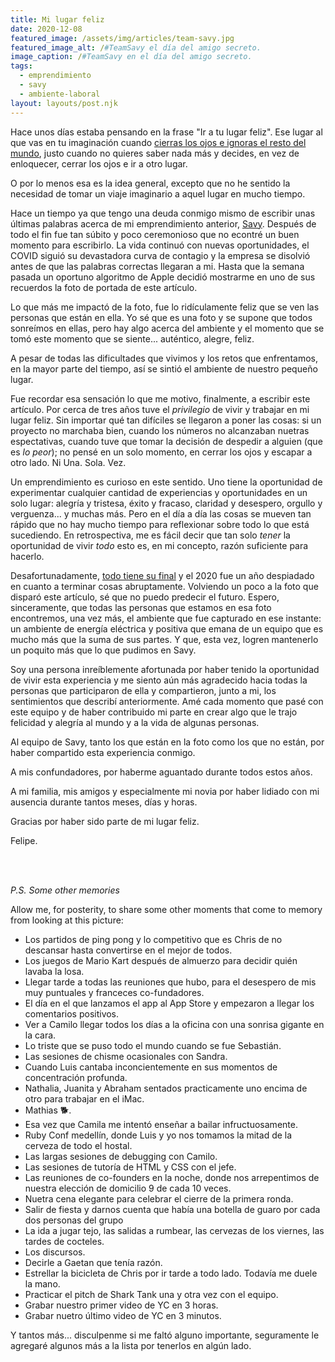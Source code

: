 ```yaml
---
title: Mi lugar feliz
date: 2020-12-08
featured_image: /assets/img/articles/team-savy.jpg
featured_image_alt: /#TeamSavy el día del amigo secreto.
image_caption: /#TeamSavy en el día del amigo secreto.
tags:
  - emprendimiento
  - savy
  - ambiente-laboral
layout: layouts/post.njk
---
```


Hace unos días estaba pensando en la frase "Ir a tu lugar feliz". Ese lugar al que vas en tu imaginación cuando [cierras los ojos e ignoras el resto del mundo](https://youtu.be/fzoXalgG7oY), justo cuando no quieres saber nada más y decides, en vez de enloquecer, cerrar los ojos e ir a otro lugar.

O por lo menos esa es la idea general, excepto que no he sentido la necesidad de tomar un viaje imaginario a aquel lugar en mucho tiempo.

Hace un tiempo ya que tengo una deuda conmigo mismo de escribir unas últimas palabras acerca de mi emprendimiento anterior, [Savy](https://savy.co). Después de todo el fin fue tan súbito y poco ceremonioso que no econtré un buen momento para escribirlo. La vida continuó con nuevas oportunidades, el COVID siguió su devastadora curva de contagio y la empresa se disolvió antes de que las palabras correctas llegaran a mi. Hasta que la semana pasada un oportuno algoritmo de Apple
decidió mostrarme en uno de sus recuerdos la foto de portada de este artículo.

Lo que más me impactó de la foto, fue lo ridículamente feliz que se ven las personas que están en ella. Yo sé que es una foto y se supone que todos sonreímos en ellas, pero hay algo acerca del ambiente y el momento que se tomó este momento que se siente... auténtico, alegre, feliz.

A pesar de todas las dificultades que vivimos y los retos que enfrentamos, en la mayor parte del tiempo, así se sintió el ambiente de nuestro pequeño lugar.

Fue recordar esa sensación lo que me motivo, finalmente, a escribir este artículo. Por cerca de tres años tuve el _privilegio_ de vivir y trabajar en mi lugar feliz. Sin importar qué tan difíciles se llegaron a poner las cosas: si un proyecto no marchaba bien, cuando los números no alcanzaban nuetras espectativas,
cuando tuve que tomar la decisión de despedir a alguien (que es _lo peor_); no pensé en un solo momento, en cerrar los ojos y escapar a otro lado. Ni Una. Sola. Vez.

Un emprendimiento es curioso en este sentido. Uno tiene la oportunidad de experimentar cualquier cantidad de experiencias y oportunidades en un solo lugar: alegría y tristesa, éxito y fracaso, claridad y desespero, orgullo y verguenza... y muchas más. Pero en el día a día las cosas se mueven tan rápido que no hay mucho tiempo para reflexionar sobre todo lo que está sucediendo. En retrospectiva, me es fácil decir que tan solo _tener_ la oportunidad de vivir _todo_ esto es, en mi concepto, razón suficiente para hacerlo.

Desafortunadamente, [todo tiene su final](https://youtu.be/s3SO1j06oSA) y el 2020 fue un año despiadado en cuanto a terminar cosas abruptamente. Volviendo un poco a la foto que disparó este artículo, sé que no puedo predecir el futuro. Espero, sinceramente, que todas las personas que estamos en esa foto encontremos, una vez más, el ambiente que fue capturado en ese instante: un ambiente de energía eléctrica y positiva que emana de un equipo que es mucho más que la suma de sus partes. Y que, esta vez, logren mantenerlo un poquito más que lo que pudimos en Savy.

Soy una persona inreíblemente afortunada por haber tenido la oportunidad de vivir esta experiencia y me siento aún más agradecido hacia todas la personas que participaron de ella y compartieron, junto a mi, los sentimientos que describí anteriormente. Amé cada momento que pasé con este equipo y de haber contribuido mi parte en crear algo que le trajo felicidad y alegría al mundo y a la vida de algunas personas.

Al equipo de Savy, tanto los que están en la foto como los que no están, por haber compartido esta experiencia conmigo.

A mis confundadores, por haberme aguantado durante todos estos años.

A mi familia, mis amigos y especialmente mi novia por haber lidiado con mi ausencia durante tantos meses, días y horas.

Gracias por haber sido parte de mi lugar feliz.

Felipe.

<br />
<br />

_P.S. Some other memories_

Allow me, for posterity, to share some other moments that come to memory from looking at this picture:

- Los partidos de ping pong y lo competitivo que es Chris de no descansar hasta convertirse en el mejor de todos.
- Los juegos de Mario Kart después de almuerzo para decidir quién lavaba la losa.
- Llegar tarde a todas las reuniones que hubo, para el desespero de mis muy puntuales y franceces co-fundadores.
- El día en el que lanzamos el app al App Store y empezaron a llegar los comentarios positivos.
- Ver a Camilo llegar todos los días a la oficina con una sonrisa gigante en la cara.
- Lo triste que se puso todo el mundo cuando se fue Sebastián.
- Las sesiones de chisme ocasionales con Sandra.
- Cuando Luis cantaba inconcientemente en sus momentos de concentración profunda.
- Nathalia, Juanita y Abraham sentados practicamente uno encima de otro para trabajar en el iMac.
- Mathias 🐕.
- Esa vez que Camila me intentó enseñar a bailar infructuosamente.
- Ruby Conf medellín, donde Luis y yo nos tomamos la mitad de la cerveza de todo el hostal.
- Las largas sesiones de debugging con Camilo.
- Las sesiones de tutoría de HTML y CSS con el jefe.
- Las reuniones de co-founders en la noche, donde nos arrepentimos de nuestra elección de domicilio 9 de cada 10 veces.
- Nuetra cena elegante para celebrar el cierre de la primera ronda.
- Salir de fiesta y darnos cuenta que había una botella de guaro por cada dos personas del grupo
- La ida a jugar tejo, las salidas a rumbear, las cervezas de los viernes, las tardes de cocteles.
- Los discursos.
- Decirle a Gaetan que tenía razón.
- Estrellar la bicicleta de Chris por ir tarde a todo lado. Todavía me duele la mano.
- Practicar el pitch de Shark Tank una y otra vez con el equipo.
- Grabar nuestro primer video de YC en 3 horas.
- Grabar nuetro último video de YC en 3 minutos.

Y tantos más... disculpenme si me faltó alguno importante, seguramente le agregaré algunos más a la lista por tenerlos en algún lado.
